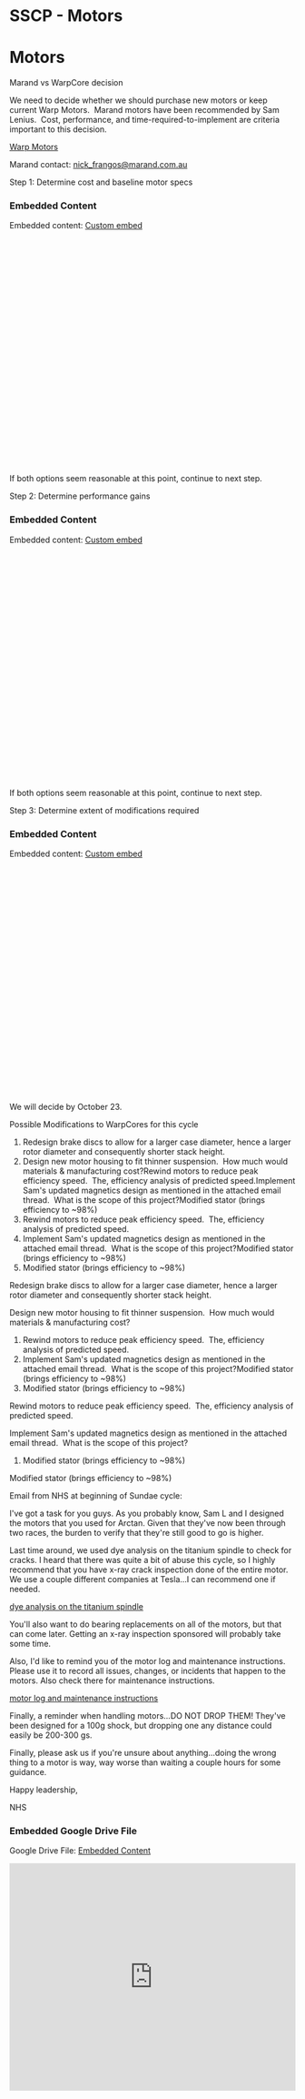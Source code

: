 # SSCP - Motors

# Motors

Marand vs WarpCore decision

We need to decide whether we should purchase new motors or keep current Warp Motors.  Marand motors have been recommended by Sam Lenius.  Cost, performance, and time-required-to-implement are criteria important to this decision.

[Warp Motors](/home/sscp-2012-2013/mechanical-2012-2013/motors/warp-motor)

Marand contact: nick_frangos@marand.com.au

Step 1: Determine cost and baseline motor specs

### Embedded Content

Embedded content: [Custom embed]()

<iframe width="100%" height="400" src="" frameborder="0"></iframe>

If both options seem reasonable at this point, continue to next step.

Step 2: Determine performance gains

### Embedded Content

Embedded content: [Custom embed]()

<iframe width="100%" height="400" src="" frameborder="0"></iframe>

If both options seem reasonable at this point, continue to next step.

Step 3: Determine extent of modifications required

### Embedded Content

Embedded content: [Custom embed]()

<iframe width="100%" height="400" src="" frameborder="0"></iframe>

We will decide by October 23.

Possible Modifications to WarpCores for this cycle

1. Redesign brake discs to allow for a larger case diameter, hence a larger rotor diameter and consequently shorter stack height.
2. Design new motor housing to fit thinner suspension.  How much would materials & manufacturing cost?Rewind motors to reduce peak efficiency speed.  The, efficiency analysis of predicted speed.Implement Sam's updated magnetics design as mentioned in the attached email thread.  What is the scope of this project?Modified stator (brings efficiency to ~98%)
3. Rewind motors to reduce peak efficiency speed.  The, efficiency analysis of predicted speed.
4. Implement Sam's updated magnetics design as mentioned in the attached email thread.  What is the scope of this project?Modified stator (brings efficiency to ~98%)
5. Modified stator (brings efficiency to ~98%)

Redesign brake discs to allow for a larger case diameter, hence a larger rotor diameter and consequently shorter stack height.

Design new motor housing to fit thinner suspension.  How much would materials & manufacturing cost?

1. Rewind motors to reduce peak efficiency speed.  The, efficiency analysis of predicted speed.
2. Implement Sam's updated magnetics design as mentioned in the attached email thread.  What is the scope of this project?Modified stator (brings efficiency to ~98%)
3. Modified stator (brings efficiency to ~98%)

Rewind motors to reduce peak efficiency speed.  The, efficiency analysis of predicted speed.

Implement Sam's updated magnetics design as mentioned in the attached email thread.  What is the scope of this project?

1. Modified stator (brings efficiency to ~98%)

Modified stator (brings efficiency to ~98%)

Email from NHS at beginning of Sundae cycle:

I've got a task for you guys. As you probably know, Sam L and I designed the motors that you used for Arctan. Given that they've now been through two races, the burden to verify that they're still good to go is higher.

Last time around, we used dye analysis on the titanium spindle to check for cracks. I heard that there was quite a bit of abuse this cycle, so I highly recommend that you have x-ray crack inspection done of the entire motor. We use a couple different companies at Tesla...I can recommend one if needed.

[dye analysis on the titanium spindle](/home/sscp-2012-2013/mechanical-2012-2013/motors/motor-spindle-longevity-analysis)

You'll also want to do bearing replacements on all of the motors, but that can come later. Getting an x-ray inspection sponsored will probably take some time.

Also, I'd like to remind you of the motor log and maintenance instructions. Please use it to record all issues, changes, or incidents that happen to the motors. Also check there for maintenance instructions.

[motor log and maintenance instructions](/home/sscp-2012-2013/mechanical-2012-2013/motors/warp-motor)

Finally, a reminder when handling motors...DO NOT DROP THEM! They've been designed for a 100g shock, but dropping one any distance could easily be 200-300 gs.

Finally, please ask us if you're unsure about anything...doing the wrong thing to a motor is way, way worse than waiting a couple hours for some guidance.

Happy leadership,

NHS

<Moved Suggested WarpCore Changes to subpage>

<moved Marand info to Marand subpage>

[](https://drive.google.com/folderview?id=1cMomwCvjnyBkF3YWe4bUtkFa1SQkAaRO)

### Embedded Google Drive File

Google Drive File: [Embedded Content](https://drive.google.com/embeddedfolderview?id=1cMomwCvjnyBkF3YWe4bUtkFa1SQkAaRO#list)

<iframe width="100%" height="400" src="https://drive.google.com/embeddedfolderview?id=1cMomwCvjnyBkF3YWe4bUtkFa1SQkAaRO#list" frameborder="0"></iframe>

